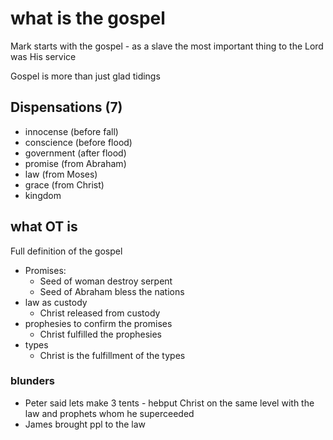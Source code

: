 # what is the gospel
Mark starts with the gospel - as a slave the most important thing to the Lord was His service

Gospel is more than just glad tidings

## Dispensations (7)
- innocense (before fall)
- conscience (before flood)
- government (after flood)
- promise (from Abraham)
- law (from Moses)
- grace (from Christ)
- kingdom

## what OT is
Full definition of the gospel
- Promises:
  - Seed of woman destroy serpent
  - Seed of Abraham bless the nations
- law as custody
  - Christ released from custody
- prophesies to confirm the promises
  - Christ fulfilled the prophesies
- types
  - Christ is the fulfillment of the types


### blunders
- Peter said lets make 3 tents - hebput Christ on the same level with the law and prophets whom he superceeded
- James brought ppl to the law


